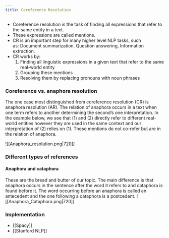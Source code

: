 ```yaml
---
title: Coreference Resolution
---
```


- Coreference resolution is the task of finding all expressions that refer to the same entity in a text. 
- These expressions are called mentions.
- CR is an important step for many higher level NLP tasks, such as: Document summarization, Question answering, Information extraction.
- CR works by: 
	1. Finding all linguistic expressions in a given text that refer to the same real-world entity
	2. Grouping these mentions
	3. Resolving them by replacing pronouns with noun phrases

### Coreference vs. anaphora resolution
The one case most distinguished from coreference resolution (CR) is anaphora resolution (AR). The relation of anaphora occurs in a text when one term refers to another determining the second’s one interpretation. In the example below, we see that (1) and (2) directly refer to different real-world entities however they are used in the same context and our interpretation of (2) relies on (1). These mentions do not co-refer but are in the relation of anaphora.

![[Anaphora_resolution.png|720]]

### Different types of references
#### Anaphora and cataphora
These are the bread and butter of our topic. The main difference is that anaphora occurs in the sentence after the word it refers to and cataphora is found before it. The word occurring before an anaphora is called an antecedent and the one following a cataphora is a postcedent.
![[Anaphora_Cataphora.png|720]]


### Implementation 
- [[Spacy]]
- [[Stanford NLP]] 
